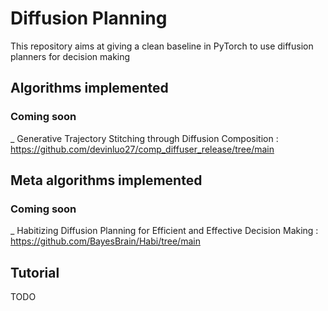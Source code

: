 # Diffusion Planning
This repository aims at giving a clean baseline in PyTorch to use diffusion planners for decision making

## Algorithms implemented

### Coming soon
_ Generative Trajectory Stitching through Diffusion Composition : https://github.com/devinluo27/comp_diffuser_release/tree/main

## Meta algorithms implemented

### Coming soon
_ Habitizing Diffusion Planning for Efficient and Effective Decision Making : https://github.com/BayesBrain/Habi/tree/main

## Tutorial
TODO
